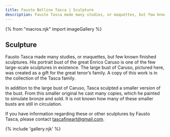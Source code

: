 ```yaml
---
title: Fausto Bellino Tasca | Sculpture
description: Fausto Tasca made many studies, or maquettes, but few known finished sculptures. His portrait bust of the great Enrico Caruso is one of the few large-scale sculptures in existence.
---
```

{% from "macros.njk" import imageGallery %}

## Sculpture

Fausto Tasca made many studies, or maquettes, but few known finished sculptures. His portrait bust of the great Enrico Caruso is one of the few large-scale sculptures in existence. The large bust of Caruso, pictured here, was created as a gift for the great tenor’s family. A copy of this work is in the collection of the Tasca family.

In addition to the large bust of Caruso, Tasca sculpted a smaller version of the bust. From this smaller original he cast many copies, which he painted to simulate bronze and sold. It is not known how many of these smaller busts are still in circulation.

If you have information regarding these or other sculptures by Fausto Tasca, please contact [tascafineart@gmail.com](mailto:tascafineart@gmail.com).

{% include 'gallery.njk' %}
